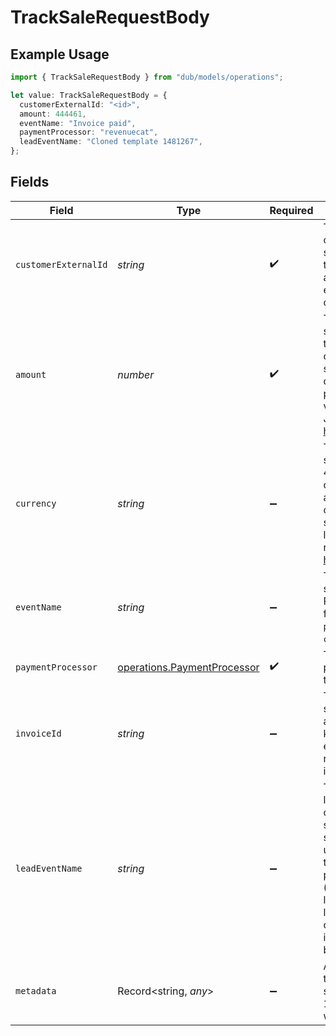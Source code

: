 # TrackSaleRequestBody

## Example Usage

```typescript
import { TrackSaleRequestBody } from "dub/models/operations";

let value: TrackSaleRequestBody = {
  customerExternalId: "<id>",
  amount: 444461,
  eventName: "Invoice paid",
  paymentProcessor: "revenuecat",
  leadEventName: "Cloned template 1481267",
};
```

## Fields

| Field                                                                                                                                                                                                                                               | Type                                                                                                                                                                                                                                                | Required                                                                                                                                                                                                                                            | Description                                                                                                                                                                                                                                         | Example                                                                                                                                                                                                                                             |
| --------------------------------------------------------------------------------------------------------------------------------------------------------------------------------------------------------------------------------------------------- | --------------------------------------------------------------------------------------------------------------------------------------------------------------------------------------------------------------------------------------------------- | --------------------------------------------------------------------------------------------------------------------------------------------------------------------------------------------------------------------------------------------------- | --------------------------------------------------------------------------------------------------------------------------------------------------------------------------------------------------------------------------------------------------- | --------------------------------------------------------------------------------------------------------------------------------------------------------------------------------------------------------------------------------------------------- |
| `customerExternalId`                                                                                                                                                                                                                                | *string*                                                                                                                                                                                                                                            | :heavy_check_mark:                                                                                                                                                                                                                                  | The unique ID of the customer in your system. Will be used to identify and attribute all future events to this customer.                                                                                                                            |                                                                                                                                                                                                                                                     |
| `amount`                                                                                                                                                                                                                                            | *number*                                                                                                                                                                                                                                            | :heavy_check_mark:                                                                                                                                                                                                                                  | The amount of the sale in cents (for all two-decimal currencies). If the sale is in a zero-decimal currency, pass the full integer value (e.g. `1437` JPY). Learn more: https://d.to/currency                                                       |                                                                                                                                                                                                                                                     |
| `currency`                                                                                                                                                                                                                                          | *string*                                                                                                                                                                                                                                            | :heavy_minus_sign:                                                                                                                                                                                                                                  | The currency of the sale. Accepts ISO 4217 currency codes. Sales will be automatically converted and stored as USD at the latest exchange rates. Learn more: https://d.to/currency                                                                  |                                                                                                                                                                                                                                                     |
| `eventName`                                                                                                                                                                                                                                         | *string*                                                                                                                                                                                                                                            | :heavy_minus_sign:                                                                                                                                                                                                                                  | The name of the sale event. Recommended format: `Invoice paid` or `Subscription created`.                                                                                                                                                           | Invoice paid                                                                                                                                                                                                                                        |
| `paymentProcessor`                                                                                                                                                                                                                                  | [operations.PaymentProcessor](../../models/operations/paymentprocessor.md)                                                                                                                                                                          | :heavy_check_mark:                                                                                                                                                                                                                                  | The payment processor via which the sale was made.                                                                                                                                                                                                  |                                                                                                                                                                                                                                                     |
| `invoiceId`                                                                                                                                                                                                                                         | *string*                                                                                                                                                                                                                                            | :heavy_minus_sign:                                                                                                                                                                                                                                  | The invoice ID of the sale. Can be used as a idempotency key – only one sale event can be recorded for a given invoice ID.                                                                                                                          |                                                                                                                                                                                                                                                     |
| `leadEventName`                                                                                                                                                                                                                                     | *string*                                                                                                                                                                                                                                            | :heavy_minus_sign:                                                                                                                                                                                                                                  | The name of the lead event that occurred before the sale (case-sensitive). This is used to associate the sale event with a particular lead event (instead of the latest lead event for a link-customer combination, which is the default behavior). | Cloned template 1481267                                                                                                                                                                                                                             |
| `metadata`                                                                                                                                                                                                                                          | Record<string, *any*>                                                                                                                                                                                                                               | :heavy_minus_sign:                                                                                                                                                                                                                                  | Additional metadata to be stored with the sale event. Max 10,000 characters when stringified.                                                                                                                                                       |                                                                                                                                                                                                                                                     |
